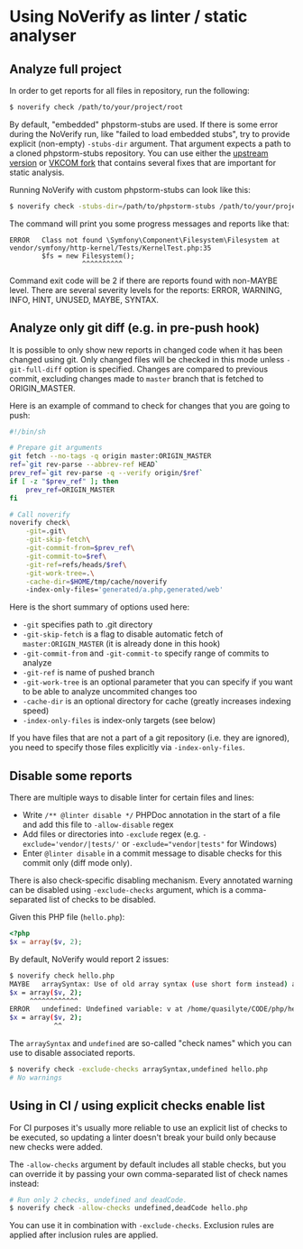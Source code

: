 # Using NoVerify as linter / static analyser

## Analyze full project

In order to get reports for all files in repository, run the following:

```sh
$ noverify check /path/to/your/project/root
```

By default, "embedded" phpstorm-stubs are used.
If there is some error during the NoVerify run, like "failed to load embedded stubs", try
to provide explicit (non-empty) `-stubs-dir` argument. That argument expects a path to a cloned
phpstorm-stubs repository. You can use either the [upstream version](https://github.com/JetBrains/phpstorm-stubs) or [VKCOM fork](https://github.com/VKCOM/phpstorm-stubs) that contains
several fixes that are important for static analysis.

Running NoVerify with custom phpstorm-stubs can look like this:

```sh
$ noverify check -stubs-dir=/path/to/phpstorm-stubs /path/to/your/project/root
```

The command will print you some progress messages and reports like that:

```
ERROR   Class not found \Symfony\Component\Filesystem\Filesystem at vendor/symfony/http-kernel/Tests/KernelTest.php:35
        $fs = new Filesystem();
                  ^^^^^^^^^^
```

Command exit code will be 2 if there are reports found with non-MAYBE level.
There are several severity levels for the reports: ERROR, WARNING, INFO, HINT, UNUSED, MAYBE, SYNTAX.

## Analyze only git diff (e.g. in pre-push hook)

It is possible to only show new reports in changed code when it has been changed using git. Only changed files will be checked in this mode unless `-git-full-diff` option is specified. Changes are compared to previous commit, excluding changes made to `master` branch that is fetched to ORIGIN_MASTER.

Here is an example of command to check for changes that you are going to push:

```sh
#!/bin/sh

# Prepare git arguments
git fetch --no-tags -q origin master:ORIGIN_MASTER
ref=`git rev-parse --abbrev-ref HEAD`
prev_ref=`git rev-parse -q --verify origin/$ref`
if [ -z "$prev_ref" ]; then
    prev_ref=ORIGIN_MASTER
fi

# Call noverify
noverify check\
    -git=.git\
    -git-skip-fetch\
    -git-commit-from=$prev_ref\
    -git-commit-to=$ref\
    -git-ref=refs/heads/$ref\
    -git-work-tree=.\
    -cache-dir=$HOME/tmp/cache/noverify
    -index-only-files='generated/a.php,generated/web'
```

Here is the short summary of options used here:
 - `-git` specifies path to .git directory
 - `-git-skip-fetch` is a flag to disable automatic fetch of `master:ORIGIN_MASTER` (it is already done in this hook)
 - `-git-commit-from` and `-git-commit-to` specify range of commits to analyze
 - `-git-ref` is name of pushed branch
 - `-git-work-tree` is an optional parameter that you can specify if you want to be able to analyze uncommited changes too
 - `-cache-dir` is an optional directory for cache (greatly increases indexing speed)
 - `-index-only-files` is index-only targets (see below)

If you have files that are not a part of a git repository (i.e. they are ignored),
you need to specify those files explicitly via `-index-only-files`.

## Disable some reports

There are multiple ways to disable linter for certain files and lines:

- Write `/** @linter disable */` PHPDoc annotation in the start of a file and add this file to `-allow-disable` regex
- Add files or directories into `-exclude` regex (e.g. `-exclude='vendor/|tests/'` or `-exclude="vendor|tests"` for Windows)
- Enter `@linter disable` in a commit message to disable checks for this commit only (diff mode only).

There is also check-specific disabling mechanism. Every annotated warning can be disabled using
`-exclude-checks` argument, which is a comma-separated list of checks to be disabled.

Given this PHP file (`hello.php`):

```php
<?php
$x = array($v, 2);
```

By default, NoVerify would report 2 issues:

```sh
$ noverify check hello.php
MAYBE   arraySyntax: Use of old array syntax (use short form instead) at /home/quasilyte/CODE/php/hello.php:3
$x = array($v, 2);
     ^^^^^^^^^^^^
ERROR   undefined: Undefined variable: v at /home/quasilyte/CODE/php/hello.php:3
$x = array($v, 2);
           ^^
```

The `arraySyntax` and `undefined` are so-called "check names" which you can use to disable associated reports.

```sh
$ noverify check -exclude-checks arraySyntax,undefined hello.php
# No warnings
```

## Using in CI / using explicit checks enable list

For CI purposes it's usually more reliable to use an explicit list of checks to be executed,
so updating a linter doesn't break your build only because new checks were added.

The `-allow-checks` argument by default includes all stable checks, but you can override
it by passing your own comma-separated list of check names instead:

```sh
# Run only 2 checks, undefined and deadCode.
$ noverify check -allow-checks undefined,deadCode hello.php
```

You can use it in combination with `-exclude-checks`.
Exclusion rules are applied after inclusion rules are applied.
